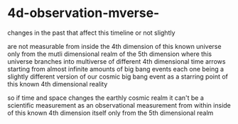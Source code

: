 # 4d-observation-mverse-


changes in the past that affect this timeline or not slightly 

are not measurable from inside the 4th dimension of this known universe only from the mutli dimensional realm of the 5th dimension where this universe branches into multiverse of different 4th dimensional time arrows starting from almost infinite amounts of big bang events each one being a slightly different version of our cosmic big bang event as a starring point of this known 4th dimensional reality 



so if time and space changes the earthly cosmic realm it can't be a scientific measurement as an observational measurement from within inside of this known 4th dimension itself only from the 5th dimensional realm 


